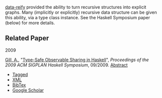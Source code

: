 [data-reify](http://hackage.haskell.org/cgi-bin/hackage-scripts/package/data-reify)
provided the ability to turn recursive structures into explicit graphs.
Many (implicitly or explicitly) recursive data structure can be given
this ability, via a type class instance. See the Haskell Symposium paper
(below) for more details.

Related Paper
-------------

2009

[Gill, A.](/biblio/author/42), "[Type-Safe Observable Sharing
in Haskell](/biblio/view/15)", *Proceedings of the 2009 ACM
SIGPLAN Haskell Symposium*, 09/2009. [Abstract](/node/15)

-   [Tagged](/biblio/export/tagged/15 "Click to download the EndNote Tagged formatted file")
-   [XML](/biblio/export/xml/15 "Click to download the XML formatted file")
-   [BibTex](/biblio/export/bibtex/15 "Click to download the BibTEX formatted file")
-   [Google
    Scholar](http://scholar.google.com/scholar?btnG=Search%2BScholar&as_q=%22Type-Safe%2BObservable%2BSharing%2Bin%2BHaskell%22&as_sauthors=Gill&as_occt=any&as_epq=&as_oq=&as_eq=&as_publication=&as_ylo=&as_yhi=&as_sdtAAP=1&as_sdtp=1 "Click to search Google Scholar for this entry")

